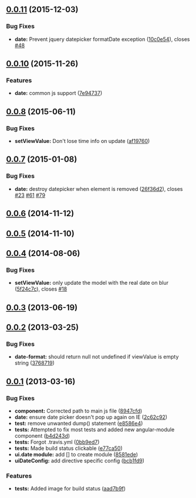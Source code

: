 <a name="0.0.11"></a>
## [0.0.11](https://github.com/Nexxa/ui-date/compare/0.0.10...v0.0.11) (2015-12-03)


### Bug Fixes

* **date:** Prevent jquery datepicker formatDate exception ([10c0e54](https://github.com/Nexxa/ui-date/commit/10c0e54)), closes [#48](https://github.com/Nexxa/ui-date/issues/48)



<a name="0.0.10"></a>
## [0.0.10](https://github.com/Nexxa/ui-date/compare/0.0.8...v0.0.10) (2015-11-26)


### Features

* **date:** common js support ([7e94737](https://github.com/Nexxa/ui-date/commit/7e94737))



<a name="0.0.8"></a>
## [0.0.8](https://github.com/Nexxa/ui-date/compare/0.0.7...0.0.8) (2015-06-11)


### Bug Fixes

* **setViewValue:** Don't lose time info on update ([af19760](https://github.com/Nexxa/ui-date/commit/af19760))



<a name="0.0.7"></a>
## [0.0.7](https://github.com/Nexxa/ui-date/compare/0.0.6...0.0.7) (2015-01-08)


### Bug Fixes

* **date:** destroy datepicker when element is removed ([26f36d2](https://github.com/Nexxa/ui-date/commit/26f36d2)), closes [#23](https://github.com/Nexxa/ui-date/issues/23) [#61](https://github.com/Nexxa/ui-date/issues/61) [#79](https://github.com/Nexxa/ui-date/issues/79)



<a name="0.0.6"></a>
## [0.0.6](https://github.com/Nexxa/ui-date/compare/0.0.5...0.0.6) (2014-11-12)




<a name="0.0.5"></a>
## [0.0.5](https://github.com/Nexxa/ui-date/compare/0.0.4...0.0.5) (2014-11-10)




<a name="0.0.4"></a>
## [0.0.4](https://github.com/Nexxa/ui-date/compare/0.0.3...0.0.4) (2014-08-06)


### Bug Fixes

* **setViewValue:** only update the model with the real date on blur ([5f24c7c](https://github.com/Nexxa/ui-date/commit/5f24c7c)), closes [#18](https://github.com/Nexxa/ui-date/issues/18)



<a name="0.0.3"></a>
## [0.0.3](https://github.com/Nexxa/ui-date/compare/0.0.2...0.0.3) (2013-06-19)




<a name="0.0.2"></a>
## [0.0.2](https://github.com/Nexxa/ui-date/compare/0.0.1...0.0.2) (2013-03-25)


### Bug Fixes

* **date-format:** should return null not undefined if viewValue is empty string ([3768719](https://github.com/Nexxa/ui-date/commit/3768719))



<a name="0.0.1"></a>
## [0.0.1](https://github.com/Nexxa/ui-date/compare/bcb1fd9...0.0.1) (2013-03-16)


### Bug Fixes

* **component:** Corrected path to main js file ([8947cfd](https://github.com/Nexxa/ui-date/commit/8947cfd))
* **date:** ensure date picker doesn't pop up again on IE ([2c62c92](https://github.com/Nexxa/ui-date/commit/2c62c92))
* **test:** remove unwanted dump() statement ([e8586e4](https://github.com/Nexxa/ui-date/commit/e8586e4))
* **tests:** Attempted to fix most tests and added new angular-module component ([b4d243d](https://github.com/Nexxa/ui-date/commit/b4d243d))
* **tests:** Forgot .travis.yml ([0bb9ed7](https://github.com/Nexxa/ui-date/commit/0bb9ed7))
* **tests:** Made build status clickable ([e77ca50](https://github.com/Nexxa/ui-date/commit/e77ca50))
* **ui.date module:** add [] to create module ([8581ede](https://github.com/Nexxa/ui-date/commit/8581ede))
* **uiDateConfig:** add directive specific config ([bcb1fd9](https://github.com/Nexxa/ui-date/commit/bcb1fd9))

### Features

* **tests:** Added image for build status ([aad7b9f](https://github.com/Nexxa/ui-date/commit/aad7b9f))



